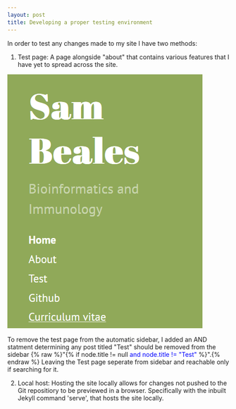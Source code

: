 ```yaml
---
layout: post
title: Developing a proper testing environment
---
```

In order to test any changes made to my site I have two methods:

1. Test page:
A page alongside "about" that contains various features that I have yet to spread across the site.

<img src="/public/images/green_blog_test.png">

To remove the test page from the automatic sidebar, I added an AND statment determining any post titled "Test" should be removed from the sidebar {% raw %}"{% if node.title != null <span style="color:blue">and node.title != "Test"</span> %}".{% endraw %} Leaving the Test page seperate from sidebar and reachable only if searching for it.

2. Local host:
Hosting the site locally allows for changes not pushed to the Git repositiory to be previewed in a browser. Specifically with the inbuilt Jekyll command 'serve', that hosts the site locally.